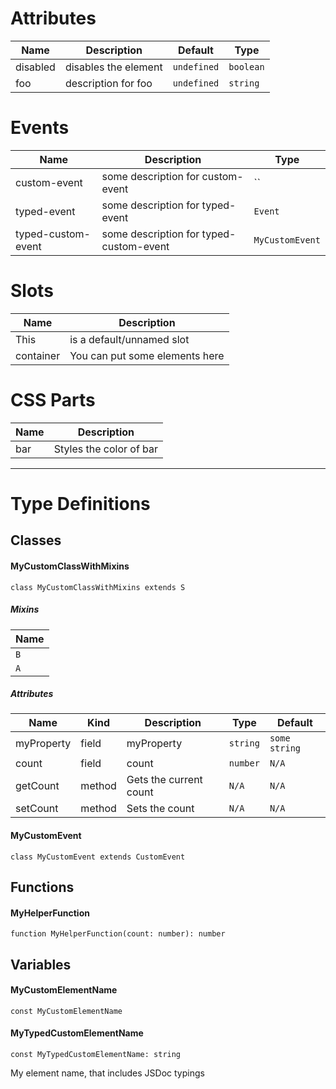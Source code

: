 #

# Attributes
|Name|Description|Default|Type|
|--|--|--|--|
|disabled|disables the element|`undefined`|`boolean`|
|foo|description for foo|`undefined`|`string`|

# Events
|Name|Description|Type|
|--|--|--|
|custom-event|some description for custom-event|``|
|typed-event|some description for typed-event|`Event`|
|typed-custom-event|some description for typed-custom-event|`MyCustomEvent`|

# Slots
|Name|Description|
|--|--|
|This|is a default&#x2F;unnamed slot|
|container|You can put some elements here|


# CSS Parts
|Name|Description|
|--|--|
|bar|Styles the color of bar|


<hr />


# Type Definitions
## Classes

#### MyCustomClassWithMixins
`class MyCustomClassWithMixins extends S`


##### Mixins
|Name|
|--|
|`B`|
|`A`|

##### Attributes
|Name|Kind|Description|Type|Default|
|--|--|--|--|--|
|myProperty|field|myProperty|`string`|`some string`|
|count|field|count|`number`|`N/A`|
|getCount|method|Gets the current count|`N/A`|`N/A`|
|setCount|method|Sets the count|`N/A`|`N/A`|

#### MyCustomEvent
`class MyCustomEvent extends CustomEvent`


## Functions

#### MyHelperFunction
`function MyHelperFunction(count: number): number`



## Variables

#### MyCustomElementName
`const MyCustomElementName`



#### MyTypedCustomElementName
`const MyTypedCustomElementName: string`

My element name, that includes JSDoc typings

